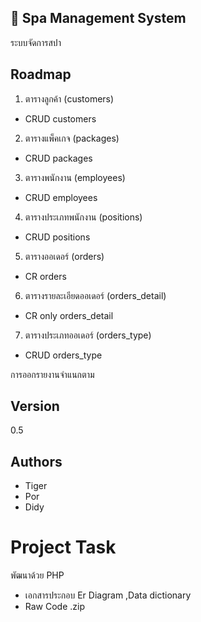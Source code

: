 
## 🚀 Spa Management System
ระบบจัดการสปา


## Roadmap


1. ตารางลูกค้า (customers)
- CRUD customers

2. ตารางแพ็คเกจ (packages)
- CRUD packages

3. ตารางพนักงาน (employees)
- CRUD employees

4. ตารางประเภทพนักงาน (positions)
- CRUD positions

5. ตารางออเดอร์ (orders)
- CR orders

6. ตารางรายละเอียดออเดอร์ (orders_detail)
- CR only orders_detail

7. ตารางประเภทออเดอร์ (orders_type)
- CRUD orders_type

การออกรายงานจำแนกตาม




## Version

0.5


## Authors

- Tiger
- Por
- Didy


# Project Task

พัฒนาด้วย PHP 
- เอกสารประกอบ Er Diagram ,Data dictionary
- Raw Code .zip